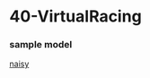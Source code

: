 # 40-VirtualRacing


### sample model
[naisy](https://drive.google.com/file/d/1CwBHI4Ms1wphSNg2xyUn7fdYAkepYQSU/view)
